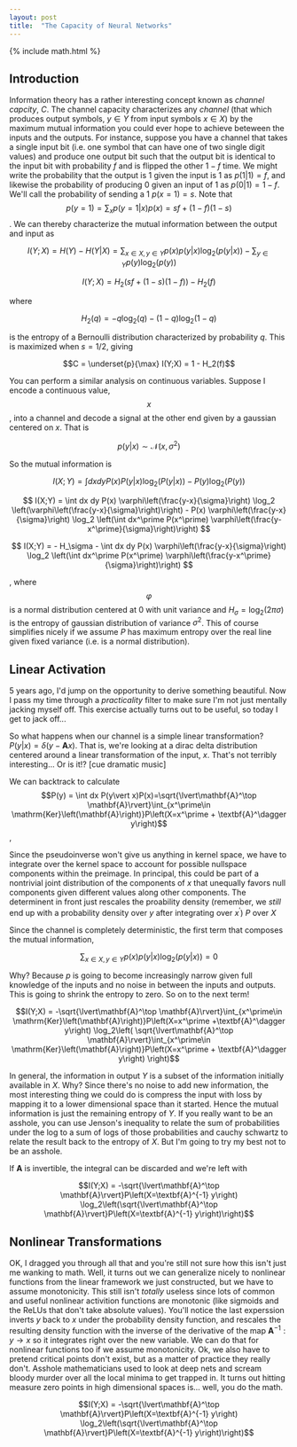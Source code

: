 ```yaml
---
layout: post
title:  "The Capacity of Neural Networks"
---
```

{% include math.html %}

## Introduction

Information theory has a rather interesting concept known as _channel capcity_, $C$. The channel capacity characterizes any _channel_ (that which produces output symbols, $y\in Y$ from input symbols $x\in X$) by the maximum mutual information you could ever hope to achieve beteween the inputs and the outputs. For instance, suppose you have a channel that takes a single input bit (i.e. one symbol that can have one of two single digit values) and produce one output bit such that the output bit is identical to the input bit with probability $f$ and is flipped the other $1-f$ time. We might write the probability that the output is 1 given the input is 1 as $p(1\vert 1)=f$, and likewise the probability of producing 0 given an input of 1 as $p(0\vert 1)=1-f$. We'll call the probability of sending a 1 $p(x=1)=s$. Note that $$p(y=1) = \sum_x p(y=1\vert x)p(x) = s f + (1-f)(1-s)$$. We can thereby characterize the mutual information between the output and input as

$$I(Y;X) = H(Y) - H(Y\vert X) = \sum_{x\in X, y\in Y}p(x) p\left(y\vert x\right) \log_2\left(p\left(y\vert x\right)\right) - \sum_{y\in Y} p(y)\log_2\left(p\left(y\right)\right) $$

$$I(Y;X) = H_2\left(sf + (1-s)(1-f)\right) - H_2(f)$$

where

$$H_2(q) = -q\log_2(q) - (1-q)\log_2(1-q)$$

is the entropy of a Bernoulli distribution characterized by probability $q$. This is maximized when $s=1/2$, giving

$$C = \underset{p}{\max} I(Y;X) = 1 - H_2(f)$$

You can perform a similar analysis on continuous variables. Suppose I encode a continuous value, $$x$$, into a channel and decode a signal at the other end given by a gaussian centered on $x$. That is

$$p(y\vert x) \sim \mathcal{N}\left(x,\sigma^{2}\right)$$

So the mutual information is

$$ I(X;Y) = \int dx dy P(x) P(y\vert x) \log_2 \left(P(y\vert x)\right) - P(y) \log_2 \left(P(y)\right) $$

$$ I(X;Y) = \int dx dy P(x) \varphi\left(\frac{y-x}{\sigma}\right) \log_2 \left(\varphi\left(\frac{y-x}{\sigma}\right)\right) - P(x) \varphi\left(\frac{y-x}{\sigma}\right) \log_2 \left(\int dx^\prime P(x^\prime) \varphi\left(\frac{y-x^\prime}{\sigma}\right)\right) $$

$$ I(X;Y) = - H_\sigma - \int dx dy P(x) \varphi\left(\frac{y-x}{\sigma}\right) \log_2 \left(\int dx^\prime P(x^\prime) \varphi\left(\frac{y-x^\prime}{\sigma}\right)\right) $$

, where $$\varphi$$ is a normal distribution centered at $0$ with unit variance and $H_\sigma = \log_2(2\pi \sigma)$ is the entropy of gaussian distribution of variance $\sigma^2$. This of course simplifies nicely if we assume $P$ has maximum entropy over the real line given fixed variance (i.e. is a normal distribution).

## Linear Activation

5 years ago, I'd jump on the opportunity to derive something beautiful. Now I pass my time through a _practicality_ filter to make sure I'm not just mentally jacking myself off. This exercise actually turns out to be useful, so today I get to jack off...

So what happens when our channel is a simple linear transformation? $P(y\vert x) = \delta\left(y-\textbf{A} x\right)$. That is, we're looking at a dirac delta distribution centered around a linear transformation of the input, $x$. That's not terribly interesting... Or is it!? [cue dramatic music]

We can backtrack to calculate
$$P(y) = \int dx P(y\vert x)P(x)=\sqrt{\lvert\mathbf{A}^\top \mathbf{A}\rvert}\int_{x^\prime\in \mathrm{Ker}\left(\mathbf{A}\right)}P\left(X=x^\prime + \textbf{A}^\dagger y\right)$$,

Since the pseudoinverse won't give us anything in kernel space, we have to integrate over the kernel space to account for possible nullspace components within the preimage. In principal, this could be part of a nontrivial joint distribution of the components of $x$ that unequally favors null components given different values along other components. The determinent in front just rescales the proability density (remember, we *still* end up with a probability density over $y$ after integrating over $x^\prime$) $P$ over $X$

Since the channel is completely deterministic, the first term that composes the mutual information,

$$\sum_{x\in X, y\in Y}p(x) p\left(y\vert x\right) \log_2\left(p\left(y\vert x\right)\right) = 0 $$

Why? Because $p$ is going to become increasingly narrow given full knowledge of the inputs and no noise in between the inputs and outputs. This is going to shrink the entropy to zero. So on to the next term!


$$I(Y;X) = -\sqrt{\lvert\mathbf{A}^\top \mathbf{A}\rvert}\int_{x^\prime\in \mathrm{Ker}\left(\mathbf{A}\right)}P\left(X=x^\prime +\textbf{A}^\dagger y\right) \log_2\left( \sqrt{\lvert\mathbf{A}^\top \mathbf{A}\rvert}\int_{x^\prime\in \mathrm{Ker}\left(\mathbf{A}\right)}P\left(X=x^\prime + \textbf{A}^\dagger y\right) \right)$$

In general, the information in output $Y$ is a subset of the information initially available in $X$. Why? Since there's no noise to add new information, the most interesting thing we could do is compress the input with loss by mapping it to a lower dimensional space than it started. Hence the mutual information is just the remaining entropy of $Y$. If you really want to be an asshole, you can use Jenson's inequality to relate the sum of probabilities under the log to a sum of logs of those probabilities and cauchy schwartz to relate the result back to the entropy of $X$. But I'm going to try my best not to be an asshole.

If $\mathbf{A}$ is invertible, the integral can be discarded and we're left with 

$$I(Y;X) = -\sqrt{\lvert\mathbf{A}^\top \mathbf{A}\rvert}P\left(X=\textbf{A}^{-1} y\right) \log_2\left(\sqrt{\lvert\mathbf{A}^\top \mathbf{A}\rvert}P\left(X=\textbf{A}^{-1} y\right)\right)$$

## Nonlinear Transformations

OK, I dragged you through all that and you're still not sure how this isn't just me wanking to math. Well, it turns out we can generalize nicely to nonlinear functions from the linear framework we just constructed, but we have to assume monotonicity. This still isn't _totally_ useless since lots of common and useful nonlinear activition functions are monotonic (like sigmoids and the ReLUs that don't take absolute values). You'll notice the last experssion inverts $y$ back to $x$ under the probability density function, and rescales the resulting density function with the inverse of the derivative of the map $\mathbf{A}^{-1}:y\rightarrow x$ so it integrates right over the new variable. We can do that for nonlinear functions too if we assume monotonicity. Ok, we also have to pretend critical points don't exist, but as a matter of practice they really don't. Asshole mathematicians used to look at deep nets and scream bloody murder over all the local minima to get trapped in. It turns out hitting measure zero points in high dimensional spaces is... well, you do the math.

$$I(Y;X) = -\sqrt{\lvert\mathbf{A}^\top \mathbf{A}\rvert}P\left(X=\textbf{A}^{-1} y\right) \log_2\left(\sqrt{\lvert\mathbf{A}^\top \mathbf{A}\rvert}P\left(X=\textbf{A}^{-1} y\right)\right)$$
